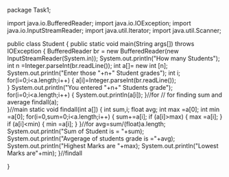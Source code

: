 package Task1;

import java.io.BufferedReader;
import java.io.IOException;
import java.io.InputStreamReader;
import java.util.Iterator;
import java.util.Scanner;

public class Student {
	public static void main(String args[]) throws IOException
	{
		BufferedReader br = new BufferedReader(new InputStreamReader(System.in));
		System.out.println("How many Students");
		int n =Integer.parseInt(br.readLine());
		int a[]= new int [n];
		System.out.println("Enter those "+n+" Student grades");
		int i;
		for(i=0;i<a.length;i++) 
		{
			a[i]=Integer.parseInt(br.readLine());			
		}
		System.out.println("You entered  "+n+" Students grade");
		for(i=0;i<a.length;i++)
		{
			System.out.println(a[i]);
		}//for
		// for finding sum and average
		findall(a);				
	}//main
	static void findall(int a[])
	{
		int sum,i;
		float avg;
		int max =a[0];
		int min =a[0];
		for(i=0,sum=0;i<a.length;i++)
		{
			sum+=a[i];
			if (a[i]>max) {
				max =a[i];
			}
			if (a[i]<min) {
				min =a[i];
			}
		}//for
		avg=sum/(float)a.length;
		System.out.println("Sum of Student is = "+sum);
		System.out.println("Avgerage of students grade is ="+avg);
		System.out.println("Highest Marks are "+max);
		System.out.println("Lowest Marks are"+min);
	}//findall
 
}
